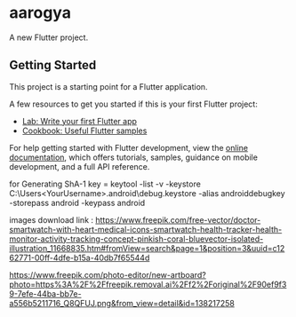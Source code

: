 # aarogya

A new Flutter project.

## Getting Started

This project is a starting point for a Flutter application.

A few resources to get you started if this is your first Flutter project:

- [Lab: Write your first Flutter app](https://docs.flutter.dev/get-started/codelab)
- [Cookbook: Useful Flutter samples](https://docs.flutter.dev/cookbook)

For help getting started with Flutter development, view the
[online documentation](https://docs.flutter.dev/), which offers tutorials,
samples, guidance on mobile development, and a full API reference.

for Generating ShA-1 key = keytool -list -v -keystore C:\Users\<YourUsername>\.android\debug.keystore -alias androiddebugkey -storepass android -keypass android

images download link : https://www.freepik.com/free-vector/doctor-smartwatch-with-heart-medical-icons-smartwatch-health-tracker-health-monitor-activity-tracking-concept-pinkish-coral-bluevector-isolated-illustration_11668835.htm#fromView=search&page=1&position=3&uuid=c1262771-00ff-4dfe-b15a-40db7f65544d

https://www.freepik.com/photo-editor/new-artboard?photo=https%3A%2F%2Ffreepik.removal.ai%2Ff2%2Foriginal%2F90ef9f39-7efe-44ba-bb7e-a556b5211716_Q8QFUJ.png&from_view=detail&id=138217258

